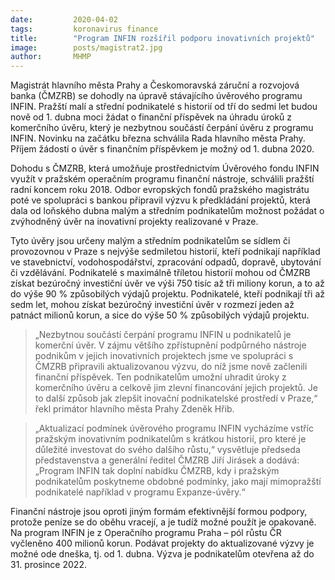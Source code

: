 ```yaml
---
date:         2020-04-02
tags:         koronavirus finance
title:        "Program INFIN rozšířil podporu inovativních projektů"
image: 	      posts/magistrat2.jpg
author:       MHMP
---
```


Magistrát hlavního města Prahy a Českomoravská záruční a rozvojová banka (ČMZRB) se dohodly na úpravě stávajícího úvěrového programu INFIN. Pražští malí a střední podnikatelé s historií od tří do sedmi let budou nově od 1. dubna moci žádat o finanční příspěvek na úhradu úroků z komerčního úvěru, který je nezbytnou součástí čerpání úvěru z programu INFIN. Novinku na začátku března schválila Rada hlavního města Prahy. Příjem žádostí o úvěr s finančním příspěvkem je možný od 1. dubna 2020.

Dohodu s ČMZRB, která umožňuje prostřednictvím Úvěrového fondu INFIN využít v pražském operačním programu finanční nástroje, schválili pražští radní koncem roku 2018. Odbor evropských fondů pražského magistrátu poté ve spolupráci s bankou připravil výzvu k předkládání projektů, která dala od loňského dubna malým a středním podnikatelům možnost požádat o zvýhodněný úvěr na inovativní projekty realizované v Praze.

Tyto úvěry jsou určeny malým a středním podnikatelům se sídlem či provozovnou v Praze s nejvýše sedmiletou historií, kteří podnikají například ve stavebnictví, vodohospodářství, zpracování odpadů, dopravě, ubytování či vzdělávání. Podnikatelé s maximálně tříletou historií mohou od ČMZRB získat bezúročný investiční úvěr ve výši 750 tisíc až tři miliony korun, a to až do výše 90 % způsobilých výdajů projektu. Podnikatelé, kteří podnikají tři až sedm let, mohou získat bezúročný investiční úvěr v rozmezí jeden až patnáct milionů korun, a sice do výše 50 % způsobilých výdajů projektu.

> „Nezbytnou součástí čerpání programu INFIN  u podnikatelů je komerční úvěr. V zájmu většího zpřístupnění podpůrného nástroje podnikům v jejich inovativních projektech jsme ve spolupráci s ČMZRB připravili aktualizovanou výzvu, do níž jsme nově začlenili finanční příspěvek. Ten podnikatelům umožní uhradit úroky z  komerčního úvěru a celkově jim zlevní financování jejich projektů. Je to další způsob jak zlepšit inovační podnikatelské prostředí v Praze,“ řekl primátor hlavního města Prahy Zdeněk Hřib.

> „Aktualizací podmínek úvěrového programu INFIN vycházíme vstříc pražským inovativním podnikatelům s krátkou historií, pro které je důležité investovat do svého dalšího růstu,“ vysvětluje předseda představenstva a generální ředitel ČMZRB Jiří Jirásek a dodává: „Program INFIN tak doplní nabídku ČMZRB, kdy i pražským podnikatelům poskytneme obdobné podmínky, jako mají mimopražští podnikatelé například v programu Expanze-úvěry.“

Finanční nástroje jsou oproti jiným formám efektivnější formou podpory, protože peníze se do oběhu vracejí, a je tudíž možné použít je opakovaně. Na program INFIN je z Operačního programu Praha – pól růstu ČR vyčleněno 400 milionů korun. Podávat projekty do aktualizované výzvy je možné ode dneška, tj. od 1. dubna. Výzva je podnikatelům otevřena až do 31. prosince 2022. 
